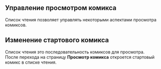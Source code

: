 ## Управление просмотром комикса

Список чтения позволяет управлять некоторыми аспектами просмотра комиксов.

## Изменение стартового комикса

Список чтения это последовательность комиксов для просмотра. После перехода на страницу **Просмотр комикса** откроется стартовый комикс в списке чтения.
